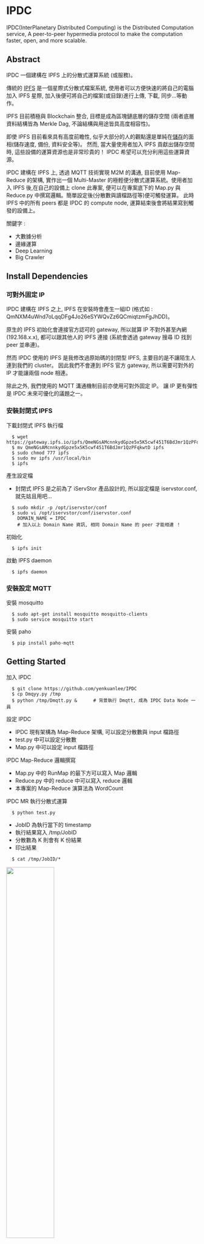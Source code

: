 # IPDC
IPDC(InterPlanetary Distributed Computing) is the Distributed Computation service, A peer-to-peer hypermedia protocol to make the computation faster, open, and more scalable.

## Abstract

IPDC 一個建構在 IPFS 上的分散式運算系統 (或服務)。

傳統的 [IPFS](https://ipfs.io/) 是一個星際式分散式檔案系統, 使用者可以方便快速的將自己的電腦加入 IPFS 星際, 加入後便可將自己的檔案(或目錄)進行上傳, 下載, 同步...等動作。

IPFS 目前積極與 Blockchain 整合, 目標是成為區塊鏈底層的儲存空間 (兩者底層資料結構皆為 Merkle Dag, 不論結構與用途皆具高度相容性)。

即使 IPFS 目前看來具有高度前瞻性, 似乎大部分的人的觀點還是單純在[儲存](#storage)的面相(儲存速度, 備份, 資料安全等)。 然而, 當大量使用者加入 IPFS 貢獻出儲存空間時, 這些設備的運算資源也是非常珍貴的！ IPDC 希望可以充分利用這些運算資源。

IPDC 建構在 IPFS 上, 透過 MQTT 技術實現 M2M 的溝通, 目前使用 Map-Reduce 的架構, 實作出一個 Multi-Master 的極輕便分散式運算系統。使用者加入 IPFS 後,在自己的設備上 clone 此專案, 便可以在專案底下的 Map.py 與 Reduce.py 中撰寫邏輯。簡單設定後(分散數與讀檔路徑等)便可觸發運算。 此時 IPFS 中的所有 peers 都是 IPDC 的 compute node, 運算結束後會將結果寫到觸發的設備上。

關鍵字 :
- 大數據分析
- 邊緣運算
- Deep Learning
- Big Crawler

## Install Dependencies
### 可對外固定 IP
IPDC 建構在 IPFS 之上, IPFS 在安裝時會產生一組ID (格式如 : QmNXM4uWnd7oLqqDFg4Jo26eSYWQvZz6QCmiqtzmFgJhDD)。

原生的 IPFS 初始化會連接官方認可的 gateway, 所以就算 IP 不對外甚至內網(192.168.x.x), 都可以跟其他人的 IPFS 連接 (系統會透過 gateway 搜尋 ID 找到 peer 並串連)。

然而 IPDC 使用的 IPFS 是我修改過原始碼的封閉型 IPFS, 主要目的是不讓陌生人連到我們的 cluster。 因此我們不會連到 IPFS 官方 gateway, 所以需要可對外的 IP 才能讓兩個 node 相連。

除此之外, 我們使用的 MQTT 溝通機制目前亦使用可對外固定 IP。 讓 IP 更有彈性是 IPDC 未來可優化的議題之一。

### 安裝封閉式 IPFS
下載封閉式 IPFS 執行檔

```
  $ wget https://gateway.ipfs.io/ipfs/QmeNGsAMcnnkydGpze5x5K5cwf451T6BdJmr1QzPFqkwtD
  $ mv QmeNGsAMcnnkydGpze5x5K5cwf451T6BdJmr1QzPFqkwtD ipfs
  $ sudo chmod 777 ipfs
  $ sudo mv ipfs /usr/local/bin
  $ ipfs
```
  
產生設定檔

- 封閉式 IPFS 是之前為了 iServStor 產品設計的, 所以設定檔是 iservstor.conf, 就先姑且用吧...
  
```
  $ sudo mkdir -p /opt/iservstor/conf
  $ sudo vi /opt/iservstor/conf/iservstor.conf
    DOMAIN_NAME = IPDC
    # 加入以上 Domain Name 資訊, 相同 Domain Name 的 peer 才能相連 ！
```
  
初始化

```
  $ ipfs init
```

啟動 IPFS daemon

```
  $ ipfs daemon
```


### 安裝設定 MQTT

安裝 mosquitto

```
  $ sudo apt-get install mosquitto mosquitto-clients
  $ sudo service mosquitto start
```

安裝 paho
```
  $ pip install paho-mqtt
```

## Getting Started

加入 IPDC

```
  $ git clone https://github.com/yenkuanlee/IPDC
  $ cp Dmqyy.py /tmp
  $ python /tmp/Dmqtt.py &      # 背景執行 Dmqtt, 成為 IPDC Data Node 一員
```

設定 IPDC

- IPDC 現有架構為 Map-Reduce 架構, 可以設定分散數與 input 檔路徑
- test.py 中可以設定分散數
- Map.py 中可以設定 input 檔路徑

IPDC Map-Reduce 邏輯撰寫

- Map.py 中的 RunMap 的最下方可以寫入 Map 邏輯
- Reduce.py 中的 reduce 中可以寫入 reduce 邏輯
- 本專案的 Map-Reduce 演算法為 WordCount

IPDC MR 執行分散式運算

```
  $ python test.py
```

- JobID 為執行當下的 timestamp
- 執行結果寫入 /tmp/JobID
- 分散數為 K 則會有 K 份結果
- 印出結果

```
  $ cat /tmp/JobID/*
```
<img src="http://gateway.ipfs.io/ipfs/QmTHFog4jGPhdjwXxpV22NTgiyHxKEavBXZJ8wkYVcnYTR" width="50%" height="50%">

## IPDC MR 原理

1. Controller 透過 IPDC 中各個 node 的 peerID hash 來判斷並選擇 K(分散數) 個 workers

2. Controller 會將 input 檔, Map.py, Reduce.py 上傳至 IPFS, 並透過 MQTT 通知 K 個 workers 將檔案下載

3. Controller 透過 MQTT 呼叫各個 worker 開始 Map 的工作, 透過 worker peerID 加上 input 檔行數為 key, 可以分配個台 worker 該負責哪些 key

4. 如同 Hadoop 一般, Map 最後會將結果以 Key-Value 形式丟給對應的 Buffer

5. 各台 worker 的 Buffer 蒐集完 Key-Value 後開始進行 Reduce

6. 各台結束 Reduce 後, 將結果寫入 Local 便上傳至 IPFS, 再透過 MQTT 將 output hash 傳給觸發 MR 的 master

7. Master 蒐集完所有 worker 的 output hash, 將這些 hash 下載, 結束整個 MR job


<img src="http://gateway.ipfs.io/ipfs/QmfQJez3vA7mPWRioangGM4cwsQtEvGhuZrYxq57dLJhxM" width="100%" height="100%">

## IPDC MR 之 MQTT channel

* IPDC 是一個極具彈性的框架，而 IPDC MR 是在此框架下實作出一個分散式運算的 Map-Reduce 架構
* Dmqtt.py 是 IPDC 的核心，透過 channel 的制定可以實現各種分散式運算架構
* IPDC MR 的 Dmqtt.py channel 包含 
  * Download : 通知 worker 下載檔案
  * DoMap : 通知 worker 進行 Map
  * Buffer : 將 Map 產生的 Key-Value 傳給對應的 worker
  * GetResult : 各台 worker Reduce 結果傳給 Master 
  * CleanUp : 各台 worker 刪除不必要的檔案


## IPDC 優勢

* 極度輕便
  * IPDC 框架僅 400 行程式，安裝簡單 
  * IPFS 與 MQTT 亦可在各種設備上安裝 
  * 即使是記憶體容量只有128MB大小的 Raspberry Pi 單板電腦也能用 
* Scalable 
  * IPFS 可跨網域增長
  * 願意加入 IPDC 的使用者, 可簡單快速的納入這個巨大的 cluster
* 開放且快速
  * IPDC 承襲 IPFS 的優點，讓資料與程式存在 IPFS 中
    * Hash 透過 MQTT 傳遞, 讓資料與城市更開放


## IPDC 發展方向

如前述所言，IPDC 是一個極具彈性的框架，透過制定 Dmqtt.py 的 channel 並修改 control.py 的邏輯以及增加必要程式，便可實現各種分散式架構。 以下是目前想到 IPDC 的應用情境與發展方向，使用者的 node 可以成為 :

* MR 的 Mapper / Reducer 
* Deep Learning 的神經元
* 邊緣運算的 edge
* Big Crawler 的種子


